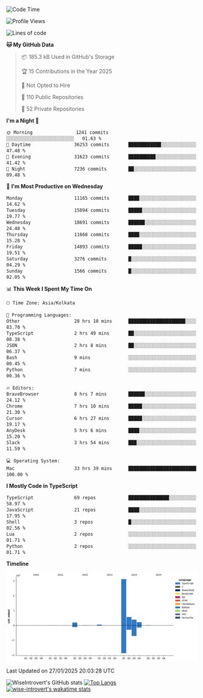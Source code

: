 <!--START_SECTION:waka-->
![Code Time](http://img.shields.io/badge/Code%20Time-2%2C173%20hrs%2031%20mins-blue)

![Profile Views](http://img.shields.io/badge/Profile%20Views-0-blue)

![Lines of code](https://img.shields.io/badge/From%20Hello%20World%20I%27ve%20Written-45.8%20million%20lines%20of%20code-blue)

**🐱 My GitHub Data** 

> 📦 185.3 kB Used in GitHub's Storage 
 > 
> 🏆 15 Contributions in the Year 2025
 > 
> 🚫 Not Opted to Hire
 > 
> 📜 110 Public Repositories 
 > 
> 🔑 52 Private Repositories 
 > 
**I'm a Night 🦉** 

```text
🌞 Morning                1241 commits        ░░░░░░░░░░░░░░░░░░░░░░░░░   01.63 % 
🌆 Daytime                36253 commits       ████████████░░░░░░░░░░░░░   47.48 % 
🌃 Evening                31623 commits       ██████████░░░░░░░░░░░░░░░   41.42 % 
🌙 Night                  7236 commits        ██░░░░░░░░░░░░░░░░░░░░░░░   09.48 % 
```
📅 **I'm Most Productive on Wednesday** 

```text
Monday                   11165 commits       ████░░░░░░░░░░░░░░░░░░░░░   14.62 % 
Tuesday                  15094 commits       █████░░░░░░░░░░░░░░░░░░░░   19.77 % 
Wednesday                18691 commits       ██████░░░░░░░░░░░░░░░░░░░   24.48 % 
Thursday                 11668 commits       ████░░░░░░░░░░░░░░░░░░░░░   15.28 % 
Friday                   14893 commits       █████░░░░░░░░░░░░░░░░░░░░   19.51 % 
Saturday                 3276 commits        █░░░░░░░░░░░░░░░░░░░░░░░░   04.29 % 
Sunday                   1566 commits        █░░░░░░░░░░░░░░░░░░░░░░░░   02.05 % 
```


📊 **This Week I Spent My Time On** 

```text
🕑︎ Time Zone: Asia/Kolkata

💬 Programming Languages: 
Other                    28 hrs 10 mins      █████████████████████░░░░   83.70 % 
TypeScript               2 hrs 49 mins       ██░░░░░░░░░░░░░░░░░░░░░░░   08.38 % 
JSON                     2 hrs 8 mins        ██░░░░░░░░░░░░░░░░░░░░░░░   06.37 % 
Bash                     9 mins              ░░░░░░░░░░░░░░░░░░░░░░░░░   00.45 % 
Python                   7 mins              ░░░░░░░░░░░░░░░░░░░░░░░░░   00.36 % 

🔥 Editors: 
BraveBrowser             8 hrs 7 mins        ██████░░░░░░░░░░░░░░░░░░░   24.12 % 
Chrome                   7 hrs 10 mins       █████░░░░░░░░░░░░░░░░░░░░   21.30 % 
Cursor                   6 hrs 27 mins       █████░░░░░░░░░░░░░░░░░░░░   19.17 % 
AnyDesk                  5 hrs 6 mins        ████░░░░░░░░░░░░░░░░░░░░░   15.20 % 
Slack                    3 hrs 54 mins       ███░░░░░░░░░░░░░░░░░░░░░░   11.59 % 

💻 Operating System: 
Mac                      33 hrs 39 mins      █████████████████████████   100.00 % 
```

**I Mostly Code in TypeScript** 

```text
TypeScript               69 repos            ███████████████░░░░░░░░░░   58.97 % 
JavaScript               21 repos            ████░░░░░░░░░░░░░░░░░░░░░   17.95 % 
Shell                    3 repos             █░░░░░░░░░░░░░░░░░░░░░░░░   02.56 % 
Lua                      2 repos             ░░░░░░░░░░░░░░░░░░░░░░░░░   01.71 % 
Python                   2 repos             ░░░░░░░░░░░░░░░░░░░░░░░░░   01.71 % 
```



**Timeline**

![Lines of Code chart](https://raw.githubusercontent.com/wise-introvert/wise-introvert/master/assets/bar_graph.png)


 Last Updated on 27/01/2025 20:03:28 UTC
<!--END_SECTION:waka-->

![WiseIntrovert's GitHub stats](https://github-readme-stats.vercel.app/api?username=wise-introvert&count_private=true&show_icons=true)
[![Top Langs](https://github-readme-stats.vercel.app/api/top-langs/?username=wise-introvert&langs_count=10)](https://github.com/anuraghazra/github-readme-stats)
[![wise-introvert's wakatime stats](https://github-readme-stats.vercel.app/api/wakatime?username=wiseintrovert)](https://github.com/anuraghazra/github-readme-stats)
